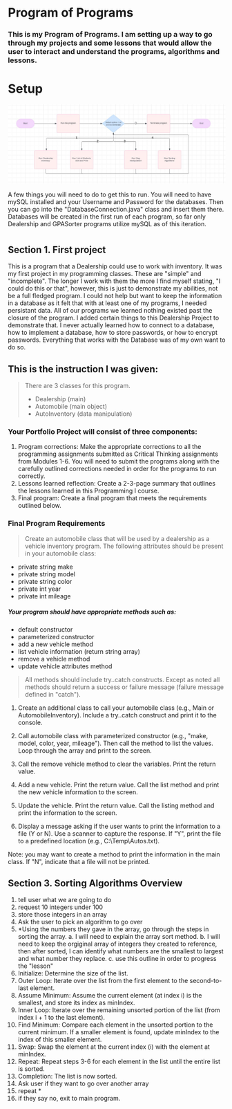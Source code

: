 
# Program of Programs

### This is my Program of Programs. I am setting up a way to go through my projects and some lessons that would allow the user to interact and understand the programs, algorithms and lessons. 

# Setup

![](https://github.com/DarthStory/ProgramOfPrograms/blob/main/Overview%20Flowchart.jpg)

A few things you will need to do to get this to run. You will need to have mySQL installed and your Username and Password for the databases. Then you can go into the "DatabaseConnection.java" class and insert them there. Databases will be created in the first run of each program, so far only Dealership and GPASorter programs utilize mySQL as of this iteration. 

#

## Section 1. First project 
This is a program that a Dealership could use to work with inventory. It was my first project in my programming classes. These are "simple" and "incomplete". The longer I work with them the more I find myself stating, "I could do this or that", however, this is just to demonstrate my abilities, not be a full fledged program. I could not help but want to keep the information in a database as it felt that with at least one of my programs, I needed persistant data. All of our programs we learned nothing existed past the closure of the program. I added certain things to this Dealership Project to demonstrate that. I never actually learned how to connect to a database, how to implement a database, how to store passwords, or how to encrypt passwords. Everything that works with the Database was of my own want to do so.   

## This is the instruction I was given:

>There are 3 classes for this program.
> - Dealership (main)
> - Automobile (main object)
> - AutoInventory (data manipulation)

### Your Portfolio Project will consist of three components:

1. Program corrections: Make the appropriate corrections to all the programming assignments submitted as Critical Thinking assignments from Modules 1-6. You will need to submit the programs along with the carefully outlined corrections needed in order for the programs to run correctly.
2. Lessons learned reflection: Create a 2-3-page summary that outlines the lessons learned in this Programming I course.
3. Final program: Create a final program that meets the requirements outlined below.

### Final Program Requirements
>Create an automobile class that will be used by a dealership as a vehicle inventory program. The following attributes should be present in your automobile class:

- private string make
- private string model
- private string color
- private int year
- private int mileage
##### Your program should have appropriate methods such as:

- default constructor
- parameterized constructor
- add a new vehicle  method
- list vehicle information (return string array)
- remove a vehicle method
- update vehicle attributes method

>All methods should include try..catch constructs. Except as noted all methods should return a success or failure message (failure message defined in "catch").

1. Create an additional class to call your automobile class (e.g., Main or AutomobileInventory). Include a try..catch construct and print it to the console.
2. Call automobile class with parameterized constructor (e.g., "make, model, color, year, mileage").
Then call the method to list the values. Loop through the array and print to the screen.
3. Call the remove vehicle method to clear the variables.
Print the return value. 
4. Add a new vehicle. Print the return value. Call the list method and print the new vehicle information to the screen.

5. Update the vehicle. Print the return value. Call the listing method and print the information to the screen.

6. Display a message asking if the user wants to print the information to a file (Y or N). Use a scanner to capture the response. If "Y", print the file to a predefined location (e.g., C:\Temp\Autos.txt).

Note: you may want to create a method to print the information in the main class.
If "N", indicate that a file will not be printed.
##
## Section 3. Sorting Algorithms Overview
1. tell user what we are going to do
2. request 10 integers under 100
3. store those integers in an array
4. Ask the user to pick an algorithm to go over
5. *Using the numbers they gave in the array, go through the steps in sorting the array.
a. I will need to explain the array sort method. 
b. I will need to keep the orgiginal array of integers they created to reference, then after sorted, I can identify what numbers are the smallest to largest and what number they replace.
c. use this outline in order to progress the "lesson"
1. Initialize: Determine the size of the list.
2. Outer Loop: Iterate over the list from the first element to the second-to-last element.
3. Assume Minimum: Assume the current element (at index i) is the smallest, and store its index as minIndex.
4. Inner Loop: Iterate over the remaining unsorted portion of the list (from index i + 1 to the last element).
5. Find Minimum: Compare each element in the unsorted portion to the current minimum. If a smaller element is found, update minIndex to the index of this smaller element.
6. Swap: Swap the element at the current index (i) with the element at minIndex.
7. Repeat: Repeat steps 3-6 for each element in the list until the entire list is sorted.
8. Completion: The list is now sorted.
6. Ask user if they want to go over another array
7. repeat *
8. if they say no, exit to main program. 

